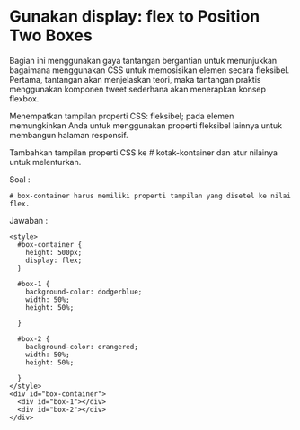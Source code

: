 # Gunakan display: flex to Position Two Boxes

Bagian ini menggunakan gaya tantangan bergantian untuk menunjukkan bagaimana menggunakan CSS untuk memosisikan elemen secara fleksibel. Pertama, tantangan akan menjelaskan teori, maka tantangan praktis menggunakan komponen tweet sederhana akan menerapkan konsep flexbox.

Menempatkan tampilan properti CSS: fleksibel; pada elemen memungkinkan Anda untuk menggunakan properti fleksibel lainnya untuk membangun halaman responsif.

Tambahkan tampilan properti CSS ke \# kotak-kontainer dan atur nilainya untuk melenturkan.

Soal :

```
# box-container harus memiliki properti tampilan yang disetel ke nilai flex.
```

Jawaban :

```
<style>
  #box-container {
    height: 500px;
    display: flex;
  }
  
  #box-1 {
    background-color: dodgerblue;
    width: 50%;
    height: 50%;
    
  }

  #box-2 {
    background-color: orangered;
    width: 50%;
    height: 50%;
    
  }
</style>
<div id="box-container">
  <div id="box-1"></div>
  <div id="box-2"></div>
</div>
```



